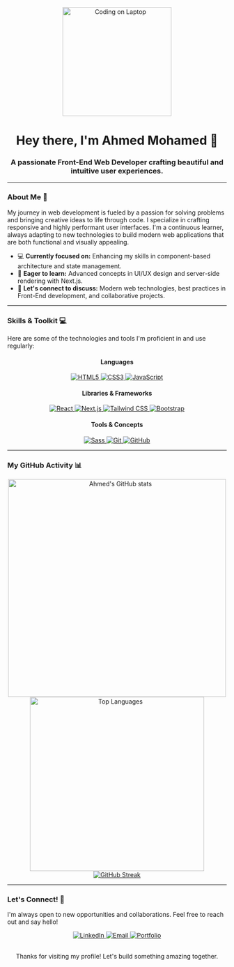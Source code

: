 <div align="center">
  <img src="https://media.giphy.com/media/M9g4J06K28Jd1D05jT/giphy.gif" alt="Coding on Laptop" width="250" />
  <h1>Hey there, I'm Ahmed Mohamed 👋</h1>
  <h3>A passionate Front-End Web Developer crafting beautiful and intuitive user experiences.</h3>
</div>

---

### **About Me** 🚀

My journey in web development is fueled by a passion for solving problems and bringing creative ideas to life through code. I specialize in crafting responsive and highly performant user interfaces. I'm a continuous learner, always adapting to new technologies to build modern web applications that are both functional and visually appealing.

-   💻 **Currently focused on:** Enhancing my skills in component-based architecture and state management.
-   🌱 **Eager to learn:** Advanced concepts in UI/UX design and server-side rendering with Next.js.
-   🤝 **Let's connect to discuss:** Modern web technologies, best practices in Front-End development, and collaborative projects.

---

### **Skills & Toolkit** 💻

Here are some of the technologies and tools I'm proficient in and use regularly:

<div align="center">
  <h4>Languages</h4>
  <a href="#">
    <img src="https://img.shields.io/badge/HTML5-E34F26?style=for-the-badge&logo=html5&logoColor=white" alt="HTML5" />
  </a>
  <a href="#">
    <img src="https://img.shields.io/badge/CSS3-1572B6?style=for-the-badge&logo=css3&logoColor=white" alt="CSS3" />
  </a>
  <a href="#">
    <img src="https://img.shields.io/badge/JavaScript-F7DF1E?style=for-the-badge&logo=javascript&logoColor=black" alt="JavaScript" />
  </a>

  <h4>Libraries & Frameworks</h4>
  <a href="#">
    <img src="https://img.shields.io/badge/React-61DAFB?style=for-the-badge&logo=react&logoColor=black" alt="React" />
  </a>
  <a href="#">
    <img src="https://img.shields.io/badge/Next.js-000000?style=for-the-badge&logo=next.js&logoColor=white" alt="Next.js" />
  </a>
  <a href="#">
    <img src="https://img.shields.io/badge/Tailwind_CSS-38B2AC?style=for-the-badge&logo=tailwind-css&logoColor=white" alt="Tailwind CSS" />
  </a>
  <a href="#">
    <img src="https://img.shields.io/badge/Bootstrap-7952B3?style=for-the-badge&logo=bootstrap&logoColor=white" alt="Bootstrap" />
  </a>

  <h4>Tools & Concepts</h4>
  <a href="#">
    <img src="https://img.shields.io/badge/Sass-CC6699?style=for-the-badge&logo=sass&logoColor=white" alt="Sass" />
  </a>
  <a href="#">
    <img src="https://img.shields.io/badge/Git-F05032?style=for-the-badge&logo=git&logoColor=white" alt="Git" />
  </a>
  <a href="#">
    <img src="https://img.shields.io/badge/GitHub-100000?style=for-the-badge&logo=github&logoColor=white" alt="GitHub" />
  </a>
</div>

---

### **My GitHub Activity** 📊

<div align="center">
  <a href="https://github.com/a7med-mo">
    <img src="https://github-readme-stats.vercel.app/api?username=a7med-mo&show_icons=true&theme=dark&hide_border=true&count_private=true" alt="Ahmed's GitHub stats" width="500"/>
    <img src="https://github-readme-stats.vercel.app/api/top-langs/?username=a7med-mo&layout=compact&theme=dark&hide_border=true" alt="Top Languages" width="400" />
    <br>
    <img src="https://streak-stats.demolab.com/?user=a7med-mo&theme=dark&hide_border=true" alt="GitHub Streak" />
  </a>
</div>

---

### **Let's Connect!** 🤝

I'm always open to new opportunities and collaborations. Feel free to reach out and say hello!

<div align="center">
  <a href="https://www.linkedin.com/in/a7med-mo">
    <img src="https://img.shields.io/badge/LinkedIn-0077B5?style=for-the-badge&logo=linkedin&logoColor=white" alt="LinkedIn" />
  </a>
  <a href="mailto:a7med-mo@example.com">
    <img src="https://img.shields.io/badge/Email-D14836?style=for-the-badge&logo=gmail&logoColor=white" alt="Email" />
  </a>
  <a href="[Your Portfolio URL]">
    <img src="https://img.shields.io/badge/Portfolio-28A745?style=for-the-badge&logo=npm&logoColor=white" alt="Portfolio" />
  </a>
</div>

<div align="center">
  <br>
  <p>Thanks for visiting my profile! Let's build something amazing together.</p>
</div>
